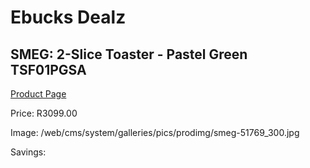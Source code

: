 
# Ebucks Dealz
## SMEG: 2-Slice Toaster - Pastel Green TSF01PGSA
[Product Page](https://www.ebucks.com/web/shop/productSelected.do?prodId=286770724&catId=704985963)

Price: R3099.00

Image: /web/cms/system/galleries/pics/prodimg/smeg-51769_300.jpg

Savings: 


	